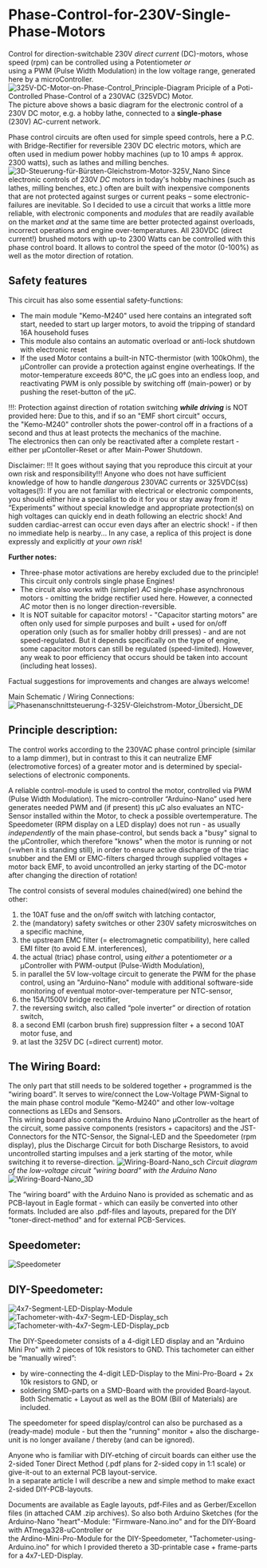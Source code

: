 # Phase-Control-for-230V-Single-Phase-Motors
Control for direction-switchable 230V *direct current* (DC)-motors, whose speed (rpm) can be controlled using a Potentiometer *or*  
using a PWM (Pulse Width Modulation) in the low voltage range, generated here by a microController.
![325V-DC-Motor-on-Phase-Control_Principle-Diagram](https://github.com/nlohr1/Phase-Control-for-230V-Single-Phase-Motors/assets/49346586/1215f584-f1fe-4574-99d1-6883fae35f82)
Priciple of a Poti-Controlled Phase-Control of a 230VAC (325VDC) Motor.  
The picture above shows a basic diagram for the electronic control of a 230V DC motor, e.g. a hobby lathe, connected to a **single-phase**  
(230V) AC-current network.

Phase control circuits are often used for simple speed controls, here a P.C. with Bridge-Rectifier for reversible 230V DC electric motors,
which are often used in medium power hobby machines (up to 10 amps ≙ approx. 2300 watts), such as lathes and milling benches.
![3D-Steuerung-für-Bürsten-Gleichstrom-Motor-325V_Nano](https://github.com/nlohr1/Phase-Control-for-230V-Single-Phase-Motors/assets/49346586/25a48b36-aa1e-4cca-b5c9-efbb3eb60a19)
Since electronic controls of 230V *DC* motors in today's hobby machines (such as lathes, milling benches, etc.) often are built with
inexpensive components that are not protected against surges or current peaks – some electronic-failures are inevitable.
So I decided to use a circuit that works a little more reliable, with electronic components and *modules* that are readily available
on the market *and* at the same time are better protected against overloads, incorrect operations and engine over-temperatures.
All 230VDC (direct current!) brushed motors with up-to 2300 Watts can be controlled with this phase control board. It allows to control
the speed of the motor (0-100%) as well as the motor direction of rotation.

## Safety features
This circuit has also some essential safety-functions:
- The main module "Kemo-M240" used here contains an integrated soft start, needed to start up larger motors,
   to avoid the tripping of standard 16A household fuses
- This module also contains an automatic overload or anti-lock shutdown with electronic reset
- If the used Motor contains a built-in NTC-thermistor (with 100kOhm), the µController can provide a protection against
   engine overheatings. If the motor-temperature exceeds 80°C, the µC goes into an endless loop, and reactivating PWM
   is only possible by switching off (main-power) or by pushing the reset-button of the µC.

!!!: Protection against direction of rotation switching ***while driving*** is NOT provided here: Due to this, and if so an "EMF short circuit" occurs,  
the "Kemo-M240" controller shots the power-control off in a fractions of a second and thus at least protects the mechanics of the machine.  
The electronics then can only be reactivated after a complete restart - either per µContoller-Reset or after Main-Power Shutdown.

Disclaimer:
!!! It goes without saying that you reproduce this circuit at your own risk and responsibility!!!
Anyone who does not have sufficient knowledge of how to handle *dangerous* 230VAC currents or 325VDC(ss) voltages(!):
If you are not familiar with electrical or electronic components, you should either hire a specialist to do it for you
or stay away from it!
“Experiments” without special knowledge and appropriate protection(s) on high voltages can quickly end in death
following an electric shock! And sudden cardiac-arrest can occur even days after an electric shock! - if then
no immediate help is nearby...
In any case, a replica of this project is done expressly and explicitly *at your own risk*!

**Further notes:**
- Three-phase motor activations are hereby excluded due to the principle! This circuit only controls single phase Engines!
- The circuit also works with (simpler) *AC* single-phase asynchronous motors - omitting the bridge rectifier used here.
   However, a connected *AC* motor then is no longer direction-reversible.
- It is NOT suitable for capacitor motors! - "Capacitor starting motors" are often only used for simple purposes and
   built + used for on/off operation only (such as for smaller hobby drill presses) - and are not speed-regulated. But
   it depends specifically on the type of engine, some capacitor motors can still be regulated (speed-limited).
   However, any weak to poor efficiency that occurs should be taken into account (including heat losses).

Factual suggestions for improvements and changes are always welcome!

Main Schematic / Wiring Connections:
![Phasenanschnittsteuerung-f-325V-Gleichstrom-Motor_Übersicht_DE](https://github.com/nlohr1/Phase-Control-for-230V-Single-Phase-Motors/assets/49346586/99ebccd1-6ecb-41b8-859e-cefe9b215131)

## Principle description:
The control works according to the 230VAC phase control principle (similar to a lamp dimmer), but in contrast to this
it can neutralize EMF (electromotive forces) of a greater motor and is determined by special-selections of electronic components.

A reliable control-module is used to control the motor, controlled via PWM (Pulse Width Modulation).
The micro-controller “Arduino-Nano” used here generates needed PWM and (if present) this µC also evaluates an NTC-Sensor
installed within the Motor, to check a possible overtemperature.
The Speedometer (RPM display on a LED display) does not run - as usually *independently* of the main phase-control, 
but sends back a "busy" signal to the µController, which therefore "knows" when the motor is running or not
(=when it is standing still), in order to ensure active discharge of the triac snubber and the EMI or EMC-filters charged
through supplied voltages + motor back EMF, to avoid uncontrolled an jerky starting of the DC-motor after changing the direction of rotation!

The control consists of several modules chained(wired) one behind the other:

1. the 10AT fuse and the on/off switch with latching contactor,
2. the (mandatory) safety switches or other 230V safety microswitches on a specific machine,
3. the upstream EMC filter (= electromagnetic compatibility), here called EMI filter (to avoid E.M. interferences),
4. the actual (triac) phase control, using *either* a potentiometer *or* a µController with PWM-output (Pulse-Width Modulation),
5. in parallel the 5V low-voltage circuit to generate the PWM for the phase control, using an "Arduino-Nano" module with
   additional software-side monitoring of eventual motor-over-temperature per NTC-sensor,
6. the 15A/1500V bridge rectifier,
7. the reversing switch, also called “pole inverter” or direction of rotation switch,
8. a second EMI (carbon brush fire) suppression filter + a second 10AT motor fuse, and
9. at last the 325V DC (=direct current) motor.

## The Wiring Board:
The only part that still needs to be soldered together + programmed is the “wiring board”. It serves to wire/connect the Low-Voltage
PWM-Signal to the main phase control module "Kemo-M240" and other low-voltage connections as LEDs and Sensors.  
This wiring board also contains the Arduino Nano µController as the heart of the circuit, some passive components (resistors + capacitors) and
the JST-Connectors for the NTC-Sensor, the Signal-LED and the Speedometer (rpm display), plus the Discharge Circuit for both Discharge Resistors,
to avoid uncontrolled starting impulses and a jerk starting of the motor, while switching it to reverse-direction.
![Wiring-Board-Nano_sch](https://github.com/nlohr1/Phase-Control-for-230V-Single-Phase-Motors/assets/49346586/5f90a135-2036-4bc7-9c50-fc07217dd82b)
*Circuit diagram of the low-voltage circuit "wiring board" with the Arduino Nano*  
![Wiring-Board-Nano_3D](https://github.com/nlohr1/Phase-Control-for-230V-Single-Phase-Motors/assets/49346586/70447996-00d2-4e98-be32-b3b7b477d32b)

The “wiring board” with the Arduino Nano is provided as schematic and as PCB-layout in Eagle format - which can
easily be converted into other formats. Included are also .pdf-files and layouts, prepared for the DIY "toner-direct-method"
and for external PCB-Services.

## Speedometer:
![Speedometer](https://github.com/nlohr1/Phase-Control-for-230V-Single-Phase-Motors/assets/49346586/33459c03-00fe-4def-9850-420df5149345)

## DIY-Speedometer:
![4x7-Segment-LED-Display-Module](https://github.com/nlohr1/Phase-Control-for-230V-Single-Phase-Motors/assets/49346586/4ce9e9f0-d56a-4a53-8fab-c4b05e97ae68)
![Tachometer-with-4x7-Segm-LED-Display_sch](https://github.com/nlohr1/Phase-Control-for-230V-Single-Phase-Motors/assets/49346586/7436ab00-27f8-456e-ae47-7618ab607492)
![Tachometer-with-4x7-Segm-LED-Display_pcb](https://github.com/nlohr1/Phase-Control-for-230V-Single-Phase-Motors/assets/49346586/b8c57f8a-a1c3-4273-8336-95b31fcea549)

The DIY-Speedometer consists of a 4-digit LED display and an "Arduino Mini Pro" with 2 pieces of 10k resistors to GND. This tachometer can either be “manually wired”:
- by wire-connecting the 4-digit LED-Display to the Mini-Pro-Board + 2x 10k resistors to GND,
   or
- soldering SMD-parts on a SMD-Board with the provided Board-layout. Both Schematic + Layout as well as the BOM (Bill of Materials) are included.

The speedometer for speed display/control can also be purchased as a (ready-made) module - but then the "running" monitor + also the discharge-unit
is no longer availane / thereby (and can be ignored).

Anyone who is familiar with DIY-etching of circuit boards can either use the 2-sided Toner Direct Method (.pdf plans for 2-sided copy in 1:1 scale) or
give-it-out to an external PCB layout-service.  
In a separate article I will describe a new and simple method to make exact 2-sided DIY-PCB-layouts.

Documents are available as Eagle layouts, pdf-Files and as Gerber/Excellon files (in attached CAM .zip archives).
So also both Arduino Sketches (for the Arduino-Nano "heart"-Module: "Firmware-Nano.ino" and for the DIY-Board with ATmega328-uController or  
the Ardino-Mini-Pro-Module for the DIY-Speedometer, "Tachometer-using-Arduino.ino" for which I provided thereto
a 3D-printable case + frame-parts for a 4x7-LED-Display.
